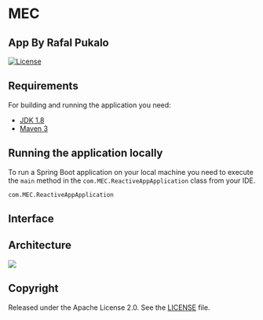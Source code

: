 # MEC
## App By Rafal Pukalo
[![License](http://img.shields.io/:license-apache-blue.svg)](http://www.apache.org/licenses/LICENSE-2.0.html)

## Requirements
For building and running the application you need:
- [JDK 1.8](http://www.oracle.com/technetwork/java/javase/downloads/jdk8-downloads-2133151.html)
- [Maven 3](https://maven.apache.org)

## Running the application locally

To run a Spring Boot application on your local machine you need to execute the `main` method in the `com.MEC.ReactiveAppApplication` class from your IDE.
```shell
com.MEC.ReactiveAppApplication
```

## Interface

## Architecture
  [![](https://imgur.com/a/MkOIMDN)](https://github.com/TiGOjava)
## Copyright

Released under the Apache License 2.0. See the [LICENSE](https://github.com/codecentric/springboot-sample-app/blob/master/LICENSE) file.
